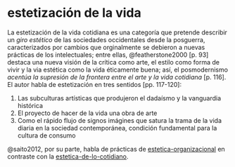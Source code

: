 # estetización de la vida

La estetización de la vida cotidiana es una categoría que pretende describir un *giro estético* de las sociedades occidentales desde la posguerra, caracterizados por cambios que orginalmente se debieron a nuevas prácticas de los intelectuales; entre ellas, @featherstone2000 [p. 93] destaca una nueva visión de la crítica como arte, el estilo como forma de vivir y la via estética como la vida éticamente buena; así, el posmodernismo *acentúa la supresión de la frontera entre el arte y la vida cotidiana* [p. 116]. El autor habla de estetización en tres sentidos [pp. 117-120]:

1. Las subculturas artísticas que produjeron el dadaísmo y la vanguardia histórica
1. El proyecto de hacer de la vida una obra de arte
1. Como el rápido flujo de signos  imágines que satura la trama de la vida diaria en la sociedad contemporánea, condición fundamental para la cultura de consumo

@saito2012, por su parte, habla de prácticas de [estetica-organizacional](estetica-organizacional.md) en contraste con la [estetica-de-lo-cotidiano](estetica-de-lo-cotidiano.md).
